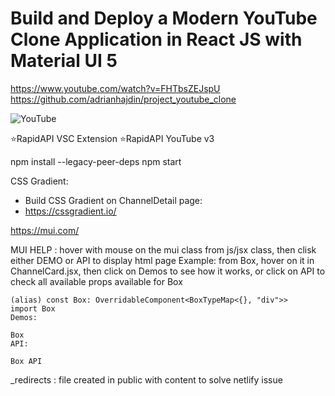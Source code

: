# Build and Deploy a Modern YouTube Clone Application in React JS with Material UI 5

https://www.youtube.com/watch?v=FHTbsZEJspU
https://github.com/adrianhajdin/project_youtube_clone

![YouTube](https://i.ibb.co/4R5RkmW/Thumbnail-5.png)

⭐RapidAPI VSC Extension
⭐RapidAPI YouTube v3


npm install --legacy-peer-deps
npm start

CSS Gradient: 
- Build CSS Gradient on ChannelDetail page:
- https://cssgradient.io/


https://mui.com/

MUI HELP : hover with mouse on the mui class from js/jsx class, then clisk either DEMO or API to display html page
Example: from Box, hover on it in ChannelCard.jsx, then click on Demos to see how it works, or click on API to check all available props available for Box

    (alias) const Box: OverridableComponent<BoxTypeMap<{}, "div">>
    import Box
    Demos:

    Box
    API:

    Box API

_redirects : file created in public with content to solve netlify issue
